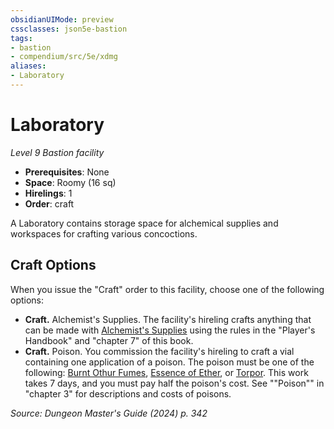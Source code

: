 ```yaml
---
obsidianUIMode: preview
cssclasses: json5e-bastion
tags:
- bastion
- compendium/src/5e/xdmg
aliases:
- Laboratory
---
```

# Laboratory
*Level 9 Bastion facility*  

- **Prerequisites**: None
- **Space**: Roomy (16 sq)
- **Hirelings**: 1
- **Order**: craft

A Laboratory contains storage space for alchemical supplies and workspaces for crafting various concoctions.

## Craft Options

When you issue the "Craft" order to this facility, choose one of the following options:

- **Craft.** Alchemist's Supplies. The facility's hireling crafts anything that can be made with [Alchemist's Supplies](/3-Mechanics/CLI/items/alchemists-supplies-xphb.md) using the rules in the "Player's Handbook" and "chapter 7" of this book.  
- **Craft.** Poison. You commission the facility's hireling to craft a vial containing one application of a poison. The poison must be one of the following: [Burnt Othur Fumes](/3-Mechanics/CLI/items/burnt-othur-fumes-xdmg.md), [Essence of Ether](/3-Mechanics/CLI/items/essence-of-ether-xdmg.md), or [Torpor](/3-Mechanics/CLI/items/torpor-xdmg.md). This work takes 7 days, and you must pay half the poison's cost. See ""Poison"" in "chapter 3" for descriptions and costs of poisons.  

*Source: Dungeon Master's Guide (2024) p. 342*